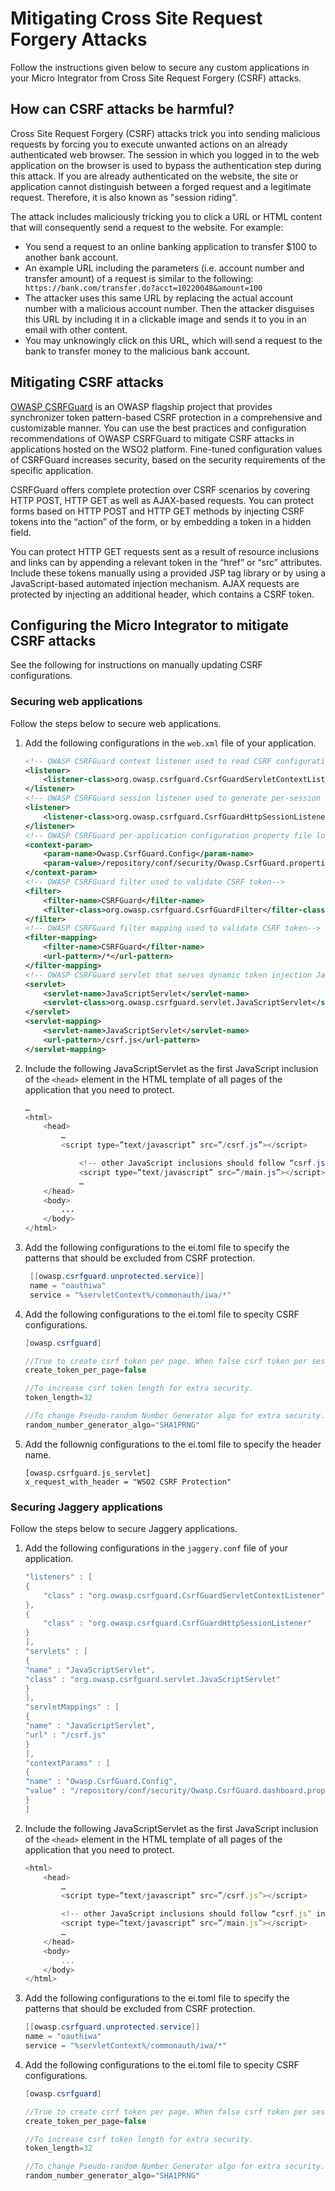 # Mitigating Cross Site Request Forgery Attacks

Follow the instructions given below to secure any custom applications in your Micro Integrator from Cross Site Request Forgery (CSRF) attacks.

## How can CSRF attacks be harmful?

Cross Site Request Forgery (CSRF) attacks trick you into sending malicious
requests by forcing you to execute unwanted actions on an already
authenticated web browser. The session in which you logged in to the web
application on the browser is used to bypass the authentication step
during this attack. If you are already authenticated on the website, the
site or application cannot distinguish between a forged request and a
legitimate request. Therefore, it is also known as "session riding".

The attack includes maliciously tricking you to click a URL or HTML
content that will consequently send a request to the website. For
example:

-   You send a request to an online banking application to transfer $100
    to another bank account.
-   An example URL including the parameters (i.e. account number and
    transfer amount) of a request is similar to the following:
    `                     https://bank.com/transfer.do?acct=10220048&amount=100                   `
-   The attacker uses this same URL by replacing the actual account
    number with a malicious account number. Then the attacker disguises
    this URL by including it in a clickable image and sends it to you in
    an email with other content.
-   You may unknowingly click on this URL, which will send a
    request to the bank to transfer money to the malicious bank account.

## Mitigating CSRF attacks

[OWASP
CSRFGuard](https://www.owasp.org/index.php/Category:OWASP_CSRFGuard_Project)
is an OWASP flagship project that provides synchronizer token
pattern-based CSRF protection in a comprehensive and customizable
manner. You can use the best practices and configuration recommendations
of OWASP CSRFGuard to mitigate CSRF attacks in applications hosted on
the WSO2 platform. Fine-tuned configuration values of CSRFGuard
increases security, based on the security requirements of the specific
application.

CSRFGuard offers complete protection over CSRF scenarios by covering
HTTP POST, HTTP GET as well as AJAX-based requests. You can protect
forms based on HTTP POST and HTTP GET methods by injecting CSRF tokens
into the “action” of the form, or by embedding a token in a hidden
field.

You can protect HTTP GET requests sent as a result of resource
inclusions and links can by appending a relevant token in the “href” or
“src” attributes. Include these tokens manually using a provided JSP tag
library or by using a JavaScript-based automated injection mechanism.
AJAX requests are protected by injecting an additional header, which
contains a CSRF token.

## Configuring the Micro Integrator to mitigate CSRF attacks

See the following for instructions on manually updating CSRF configurations. 

### Securing web applications

Follow the steps below to secure web applications.

1.  Add the following configurations in the
    `web.xml` file of your application.

    ``` xml
    <!-- OWASP CSRFGuard context listener used to read CSRF configuration -->
    <listener>
        <listener-class>org.owasp.csrfguard.CsrfGuardServletContextListener</listener-class>
    </listener>
    <!-- OWASP CSRFGuard session listener used to generate per-session CSRF token -->
    <listener>
        <listener-class>org.owasp.csrfguard.CsrfGuardHttpSessionListener</listener-class>
    </listener>
    <!-- OWASP CSRFGuard per-application configuration property file location-->
    <context-param>
        <param-name>Owasp.CsrfGuard.Config</param-name>
        <param-value>/repository/conf/security/Owasp.CsrfGuard.properties</param-value>
    </context-param>
    <!-- OWASP CSRFGuard filter used to validate CSRF token-->
    <filter>
        <filter-name>CSRFGuard</filter-name>
        <filter-class>org.owasp.csrfguard.CsrfGuardFilter</filter-class>
    </filter>
    <!-- OWASP CSRFGuard filter mapping used to validate CSRF token-->
    <filter-mapping>
        <filter-name>CSRFGuard</filter-name>
        <url-pattern>/*</url-pattern>
    </filter-mapping>
    <!-- OWASP CSRFGuard servlet that serves dynamic token injection JavaScript (application can customize the URL pattern as required)-->
    <servlet>
        <servlet-name>JavaScriptServlet</servlet-name>
        <servlet-class>org.owasp.csrfguard.servlet.JavaScriptServlet</servlet-class>
    </servlet>
    <servlet-mapping>
        <servlet-name>JavaScriptServlet</servlet-name>
        <url-pattern>/csrf.js</url-pattern>
    </servlet-mapping>
    ```

2.  Include the following JavaScriptServlet as the first JavaScript
    inclusion of the `<head>` element in the HTML
    template of all pages of the application that you need to protect.

    ``` java
    …
    <html>
        <head>
            …
            <script type=”text/javascript” src=”/csrf.js”></script>

                <!-- other JavaScript inclusions should follow “csrf.js” inclusion -->
                <script type=”text/javascript” src=”/main.js”></script>
                …
        </head>
        <body>
            ...
        </body>
    </html>
    ```

3. Add the following configurations to the ei.toml file to specify the patterns that should be excluded from CSRF protection.
   ```java
    [[owasp.csrfguard.unprotected.service]]
    name = "oauthiwa"
    service = "%servletContext%/commonauth/iwa/*" 
   ```

4. Add the following configurations to the ei.toml file to specity CSRF configurations.
   ```java
   [owasp.csrfguard]
   
   //True to create csrf token per page. When false csrf token per session. There is a performance impact.  
   create_token_per_page=false 

   //To increase csrf token length for extra security. 
   token_length=32

   //To change Pseudo-random Number Generator algo for extra security.
   random_number_generator_algo="SHA1PRNG" 
   ```

5. Add the follownig configurations to the ei.toml file to specify the header name.
    ```
    [owasp.csrfguard.js_servlet]
    x_request_with_header = "WSO2 CSRF Protection"
    ```
   
### Securing Jaggery applications

Follow the steps below to secure Jaggery applications.

1.  Add the following configurations in the
    `jaggery.conf` file of your application.

    ``` java
    "listeners" : [
    {
        "class" : "org.owasp.csrfguard.CsrfGuardServletContextListener"
    },
    {
        "class" : "org.owasp.csrfguard.CsrfGuardHttpSessionListener"    
    }
    ],
    "servlets" : [
    {
    "name" : "JavaScriptServlet",
    "class" : "org.owasp.csrfguard.servlet.JavaScriptServlet"
    }
    ],
    "servletMappings" : [
    {
    "name" : "JavaScriptServlet",
    "url" : "/csrf.js"
    }
    ],
    "contextParams" : [
    {
    "name" : "Owasp.CsrfGuard.Config",
    "value" : "/repository/conf/security/Owasp.CsrfGuard.dashboard.properties"
    }
    ]
    ```

2.  Include the following JavaScriptServlet as the first JavaScript inclusion of the `<head>` element in the HTML
    template of all pages of the application that you need to protect.

    ``` js
    <html>
        <head>
            …
            <script type=”text/javascript” src=”/csrf.js”></script>

            <!-- other JavaScript inclusions should follow “csrf.js” inclusion -->
            <script type=”text/javascript” src=”/main.js”></script>
            …
        </head>
        <body>
            ...
        </body>
    </html>
    ```

3. Add the following configurations to the ei.toml file to specify the patterns that should be excluded from CSRF protection.
   ```java
   [[owasp.csrfguard.unprotected.service]]
   name = "oauthiwa"
   service = "%servletContext%/commonauth/iwa/*" 
   ```

4. Add the following configurations to the ei.toml file to specity CSRF configurations.
   ```java
   [owasp.csrfguard]
   
   //True to create csrf token per page. When false csrf token per session. There is a performance impact.  
   create_token_per_page=false 

   //To increase csrf token length for extra security. 
   token_length=32

   //To change Pseudo-random Number Generator algo for extra security.
   random_number_generator_algo="SHA1PRNG" 
   ```
